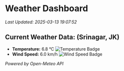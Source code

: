 
# Weather Dashboard

_Last Updated: 2025-03-13 19:07:52_

## Current Weather Data: (Srinagar, JK)
- **Temperature:** 6.8 °C ![Temperature Badge](https://img.shields.io/badge/Temperature-Low%20Temp-blue)
- **Wind Speed:** 6.0 km/h ![Wind Speed Badge](https://img.shields.io/badge/Wind%20Speed-Light%20Wind-blue)

*Powered by Open-Meteo API*
